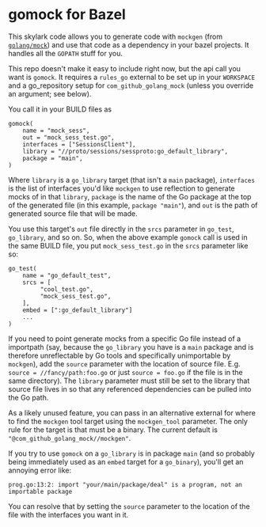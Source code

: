 gomock for Bazel
================

This skylark code allows you to generate code with `mockgen` (from
[`golang/mock`](github.com/golang/mock)) and use that code as a dependency in
your bazel projects. It handles all the `GOPATH` stuff for you.

This repo doesn't make it easy to include right now, but the api call you want
is `gomock`. It requires a `rules_go` external to be set up in your `WORKSPACE`
and a go_repository setup for `com_github_golang_mock` (unless you override an
argument; see below).

You call it in your BUILD files as

```
gomock(
    name = "mock_sess",
    out = "mock_sess_test.go",
    interfaces = ["SessionsClient"],
    library = "//proto/sessions/sessproto:go_default_library",
    package = "main",
)
```

Where `library` is a `go_library` target (that isn't a `main` package), `interfaces` is the list of interfaces
you'd like `mockgen` to use reflection to generate mocks of in that `library`,
`package` is the name of the Go package at the top of the generated file (in
this example, `package "main"`), and `out` is the path of generated source file
that will be made.

You use this target's `out` file directly in the `srcs` parameter in `go_test`,
`go_library`, and so on. So, when the above example `gomock` call is used in the
same BUILD file, you put `mock_sess_test.go` in the `srcs` parameter like so:


```
go_test(
    name = "go_default_test",
    srcs = [
         "cool_test.go",
         "mock_sess_test.go",
    ],
    embed = [":go_default_library"]
    ...
)
```

If you need to point generate mocks from a specific Go file instead of a
importpath (say, because the `go_library` you have is a `main` package and is
therefore unreflectable by Go tools and specifically unimportable by `mockgen`),
add the `source` parameter with the location of source file. E.g. `source =
//fancy/path:foo.go` or just `source = foo.go` if the file is in the same
directory). The `library` parameter must still be set to the library that source
file lives in so that any referenced dependencies can be pulled into the Go
path.

As a likely unused feature, you can pass in an alternative
external for where to find the `mockgen` tool target using the `mockgen_tool`
parameter. The only rule for the target is that must be a binary. The current
default is `"@com_github_golang_mock//mockgen"`.

If you try to use `gomock` on a `go_library` is in package `main` (and so
probably being immediately used as an `embed` target for a `go_binary`), you'll
get an annoying error like:

```
prog.go:13:2: import "your/main/package/deal" is a program, not an importable package
```

You can resolve that by setting the `source` parameter to the location of the
file with the interfaces you want in it.
